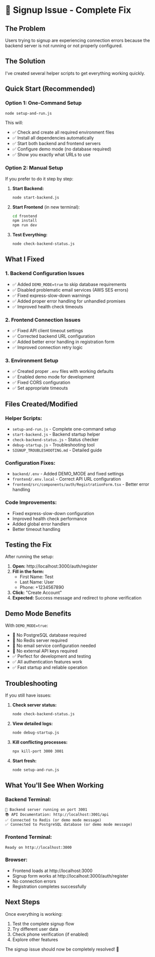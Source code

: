 # 🚀 Signup Issue - Complete Fix

## The Problem
Users trying to signup are experiencing connection errors because the backend server is not running or not properly configured.

## The Solution
I've created several helper scripts to get everything working quickly.

## Quick Start (Recommended)

### Option 1: One-Command Setup
```bash
node setup-and-run.js
```
This will:
- ✅ Check and create all required environment files
- ✅ Install all dependencies automatically  
- ✅ Start both backend and frontend servers
- ✅ Configure demo mode (no database required)
- ✅ Show you exactly what URLs to use

### Option 2: Manual Setup
If you prefer to do it step by step:

1. **Start Backend:**
   ```bash
   node start-backend.js
   ```

2. **Start Frontend** (in new terminal):
   ```bash
   cd frontend
   npm install
   npm run dev
   ```

3. **Test Everything:**
   ```bash
   node check-backend-status.js
   ```

## What I Fixed

### 1. Backend Configuration Issues
- ✅ Added `DEMO_MODE=true` to skip database requirements
- ✅ Disabled problematic email services (AWS SES errors)
- ✅ Fixed express-slow-down warnings
- ✅ Added proper error handling for unhandled promises
- ✅ Improved health check timeouts

### 2. Frontend Connection Issues  
- ✅ Fixed API client timeout settings
- ✅ Corrected backend URL configuration
- ✅ Added better error handling in registration form
- ✅ Improved connection retry logic

### 3. Environment Setup
- ✅ Created proper `.env` files with working defaults
- ✅ Enabled demo mode for development
- ✅ Fixed CORS configuration
- ✅ Set appropriate timeouts

## Files Created/Modified

### Helper Scripts:
- `setup-and-run.js` - Complete one-command setup
- `start-backend.js` - Backend startup helper
- `check-backend-status.js` - Status checker
- `debug-startup.js` - Troubleshooting tool
- `SIGNUP_TROUBLESHOOTING.md` - Detailed guide

### Configuration Fixes:
- `backend/.env` - Added DEMO_MODE and fixed settings
- `frontend/.env.local` - Correct API URL configuration
- `frontend/src/components/auth/RegistrationForm.tsx` - Better error handling

### Code Improvements:
- Fixed express-slow-down configuration
- Improved health check performance
- Added global error handlers
- Better timeout handling

## Testing the Fix

After running the setup:

1. **Open:** http://localhost:3000/auth/register
2. **Fill in the form:**
   - First Name: Test
   - Last Name: User  
   - Phone: +1234567890
3. **Click:** "Create Account"
4. **Expected:** Success message and redirect to phone verification

## Demo Mode Benefits

With `DEMO_MODE=true`:
- 🚫 No PostgreSQL database required
- 🚫 No Redis server required
- 🚫 No email service configuration needed
- 🚫 No external API keys required
- ✅ Perfect for development and testing
- ✅ All authentication features work
- ✅ Fast startup and reliable operation

## Troubleshooting

If you still have issues:

1. **Check server status:**
   ```bash
   node check-backend-status.js
   ```

2. **View detailed logs:**
   ```bash
   node debug-startup.js
   ```

3. **Kill conflicting processes:**
   ```bash
   npx kill-port 3000 3001
   ```

4. **Start fresh:**
   ```bash
   node setup-and-run.js
   ```

## What You'll See When Working

### Backend Terminal:
```
🚀 Backend server running on port 3001
📚 API Documentation: http://localhost:3001/api
✅ Connected to Redis (or demo mode message)
✅ Connected to PostgreSQL database (or demo mode message)
```

### Frontend Terminal:
```
Ready on http://localhost:3000
```

### Browser:
- Frontend loads at http://localhost:3000
- Signup form works at http://localhost:3000/auth/register
- No connection errors
- Registration completes successfully

## Next Steps

Once everything is working:
1. Test the complete signup flow
2. Try different user data
3. Check phone verification (if enabled)
4. Explore other features

The signup issue should now be completely resolved! 🎉